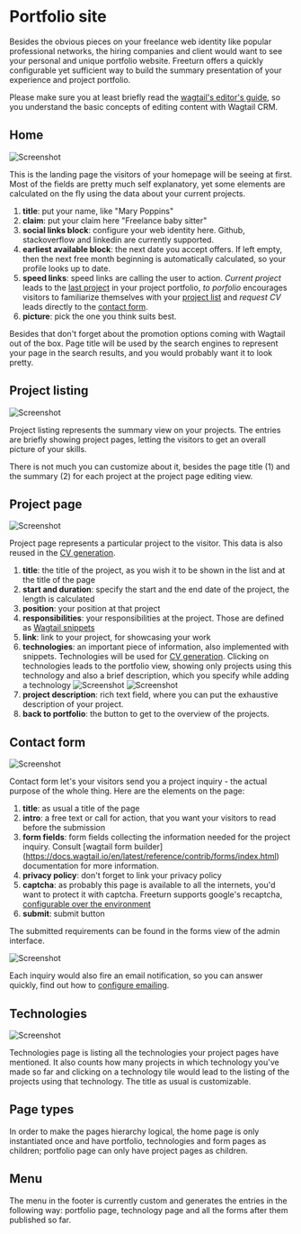 # Portfolio site

Besides the obvious pieces on your freelance web identity like popular professional networks, the hiring companies and
client would want to see your personal and unique portfolio website. Freeturn offers a quickly configurable yet
sufficient way to build the summary presentation of your experience and project portfolio.

Please make sure you at least briefly read the [wagtail's editor's guide](https://docs.wagtail.io/en/latest/editor_manual/index.html),
so you understand the basic concepts of editing content with Wagtail CRM.

## Home

![Screenshot](img/home.png)

This is the landing page the visitors of your homepage will be seeing at first. Most of the fields are pretty much self
explanatory, yet some elements are calculated on the fly using the data about your current projects.

1. **title**: put your name, like "Mary Poppins"
1. **claim**: put your claim here "Freelance baby sitter"
1. **social links block**: configure your web identity here. Github, stackoverflow and linkedin are currently supported.
1. **earliest available block**: the next date you accept offers. If left empty, then the next free month beginning is
automatically calculated, so your profile looks up to date.
1. **speed links**: speed links are calling the user to action. *Current project* leads to the [last project](#project-page)
in your project portfolio, *to porfolio* encourages visitors to familiarize themselves with your [project list](#projects-listing) and
*request CV* leads directly to the [contact form](#contact-form).
1. **picture**: pick the one you think suits best.


Besides that don't forget about the promotion options coming with Wagtail out
of the box. Page title will be used by the search engines to represent your page in the search results, and you would
probably want it to look pretty.

## Project listing

![Screenshot](img/portfolio.png)

Project listing represents the summary view on your projects. The entries are briefly showing project pages,
letting the visitors to get an overall picture of your skills.

There is not much you can customize about it, besides the page title (1) and the summary (2) for each project at the
project page editing view.

## Project page

![Screenshot](img/project_page.png)

Project page represents a particular project to the visitor. This data is also reused in the [CV generation](crm.md#cvs).

1. **title**: the title of the project, as you wish it to be shown in the list and at the title of the page
1. **start and duration**: specify the start and the end date of the project, the length is calculated
1. **position**: your position at that project
1. **responsibilities**: your responsibilities at the project. Those are defined as [Wagtail snippets](https://docs.wagtail.io/en/latest/editor_manual/documents_images_snippets/snippets.html)
1. **link**: link to your project, for showcasing your work
1. **technologies**: an important piece of information, also implemented with snippets.
Technologies will be used for [CV generation](crm.md#cvs). Clicking on technologies leads to the portfolio view, showing
only projects using this technology and also a brief description, which you specify while adding a technology
![Screenshot](img/portfolio_filtered.png)
![Screenshot](img/add_technology.png)
1. **project description**: rich text field, where you can put the exhaustive description of your project.
1. **back to portfolio**: the button to get to the overview of the projects.

## Contact form

![Screenshot](img/contact_form.png)

Contact form let's your visitors send you a project inquiry - the actual purpose of the whole thing.
Here are the elements on the page:

1. **title**: as usual a title of the page
1. **intro**: a free text or call for action, that you want your visitors to read before the submission
1. **form fields**: form fields collecting the information needed for the project inquiry. Consult [wagtail form builder] (https://docs.wagtail.io/en/latest/reference/contrib/forms/index.html)
documentation for more information.
1. **privacy policy**: don't forget to link your privacy policy
1. **captcha**: as probably this page is available to all the internets, you'd want to protect it with captcha. Freeturn
supports google's recaptcha, [configurable over the environment](configuration.md#recaptcha)
1. **submit**: submit button

The submitted requirements can be found in the forms view of the admin interface.

![Screenshot](img/submissions.png)

Each inquiry would also fire an email
notification, so you can answer quickly, find out how to [configure emailing](configuration.md#email).

## Technologies

![Screenshot](img/technologies.png)

Technologies page is listing all the technologies your project pages have mentioned. It also counts how many projects
in which technology you've made so far and clicking on a technology tile would lead to the listing of the projects
using that technology. The title as usual is customizable.


## Page types

In order to make the pages hierarchy logical, the home page is only instantiated once and have portfolio, technologies
and form pages as children; portfolio page can only have project pages as children.

## Menu

The menu in the footer is currently custom and generates the entries in the following way: portfolio page,
technology page and all the forms after them published so far.
